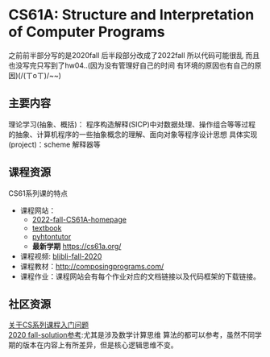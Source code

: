 # CS61A: Structure and Interpretation of Computer Programs

之前前半部分写的是2020fall 后半段部分改成了2022fall 所以代码可能很乱
而且也没写完只写到了hw04..(因为没有管理好自己的时间 有环境的原因也有自己的原因)(/(ㄒoㄒ)/~~)


## 主要内容
理论学习(抽象、概括)： 程序构造解释(SICP)中对数据处理、操作组合等等过程的抽象、计算机程序的一些抽象概念的理解、面向对象等程序设计思想
具体实现(project)：scheme 解释器等 

## 课程资源
CS61系列课的特点
- 课程网站：
    - [2022-fall-CS61A-homepage](https://cs61a.org/)
    - [textbook](http://composingprograms.com/pages/16-higher-order-functions.html)
    - [pyhtontutor](https://pythontutor.com/cp/composingprograms.html#mode=edit)
    - **最新学期** https://cs61a.org/
- 课程视频:  [blibli-fall-2020](https://www.bilibili.com/video/BV1s3411G7yM?spm_id_from=333.337.search-card.all.click&vd_source=7129aefe321aedba4d040034cfb5479a)
- 课程教材：<http://composingprograms.com/>  
- 课程作业：课程网站会有每个作业对应的文档链接以及代码框架的下载链接。  

## 社区资源
[关于CS系列课程入门问题](https://github.com/PointBreaker/61abc-notes)  
[2020 fall-solution参考](https://github.com/PKUFlyingPig/CS61A):尤其是涉及数学计算思维 算法的都可以参考，虽然不同学期的版本在内容上有所差异，但是核心逻辑思维不变。  



